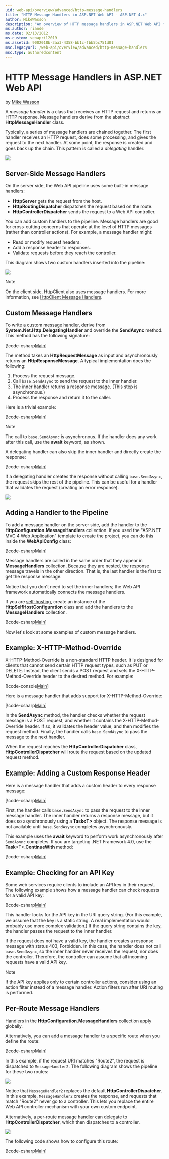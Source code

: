 ```yaml
---
uid: web-api/overview/advanced/http-message-handlers
title: "HTTP Message Handlers in ASP.NET Web API - ASP.NET 4.x"
author: MikeWasson
description: "An overview of HTTP message handlers in ASP.NET Web API for ASP.NET 4.x"
ms.author: riande
ms.date: 02/13/2012
ms.custom: seoapril2019
ms.assetid: 9002018b-3aa3-4358-bb1c-fbb5bc751d01
msc.legacyurl: /web-api/overview/advanced/http-message-handlers
msc.type: authoredcontent
---
```

# HTTP Message Handlers in ASP.NET Web API

by [Mike Wasson](https://github.com/MikeWasson)

A *message handler* is a class that receives an HTTP request and returns an HTTP response. Message handlers derive from the abstract **HttpMessageHandler** class.

Typically, a series of message handlers are chained together. The first handler receives an HTTP request, does some processing, and gives the request to the next handler. At some point, the response is created and goes back up the chain. This pattern is called a *delegating* handler.

![](http-message-handlers/_static/image1.png)

## Server-Side Message Handlers

On the server side, the Web API pipeline uses some built-in message handlers:

- **HttpServer** gets the request from the host.
- **HttpRoutingDispatcher** dispatches the request based on the route.
- **HttpControllerDispatcher** sends the request to a Web API controller.

You can add custom handlers to the pipeline. Message handlers are good for cross-cutting concerns that operate at the level of HTTP messages (rather than controller actions). For example, a message handler might:

- Read or modify request headers.
- Add a response header to responses.
- Validate requests before they reach the controller.

This diagram shows two custom handlers inserted into the pipeline:

![](http-message-handlers/_static/image2.png)

> [!NOTE]
> On the client side, HttpClient also uses message handlers. For more information, see [HttpClient Message Handlers](httpclient-message-handlers.md).


## Custom Message Handlers

To write a custom message handler, derive from **System.Net.Http.DelegatingHandler** and override the **SendAsync** method. This method has the following signature:

[!code-csharp[Main](http-message-handlers/samples/sample1.cs)]

The method takes an **HttpRequestMessage** as input and asynchronously returns an **HttpResponseMessage**. A typical implementation does the following:

1. Process the request message.
2. Call `base.SendAsync` to send the request to the inner handler.
3. The inner handler returns a response message. (This step is asynchronous.)
4. Process the response and return it to the caller.

Here is a trivial example:

[!code-csharp[Main](http-message-handlers/samples/sample2.cs)]

> [!NOTE]
> The call to `base.SendAsync` is asynchronous. If the handler does any work after this call, use the **await** keyword, as shown.


A delegating handler can also skip the inner handler and directly create the response:

[!code-csharp[Main](http-message-handlers/samples/sample3.cs)]

If a delegating handler creates the response without calling `base.SendAsync`, the request skips the rest of the pipeline. This can be useful for a handler that validates the request (creating an error response).

![](http-message-handlers/_static/image3.png)

## Adding a Handler to the Pipeline

To add a message handler on the server side, add the handler to the **HttpConfiguration.MessageHandlers** collection. If you used the "ASP.NET MVC 4 Web Application" template to create the project, you can do this inside the **WebApiConfig** class:

[!code-csharp[Main](http-message-handlers/samples/sample4.cs)]

Message handlers are called in the same order that they appear in **MessageHandlers** collection. Because they are nested, the response message travels in the other direction. That is, the last handler is the first to get the response message.

Notice that you don't need to set the inner handlers; the Web API framework automatically connects the message handlers.

If you are [self-hosting](../older-versions/self-host-a-web-api.md), create an instance of the **HttpSelfHostConfiguration** class and add the handlers to the **MessageHandlers** collection.

[!code-csharp[Main](http-message-handlers/samples/sample5.cs)]

Now let's look at some examples of custom message handlers.

## Example: X-HTTP-Method-Override

X-HTTP-Method-Override is a non-standard HTTP header. It is designed for clients that cannot send certain HTTP request types, such as PUT or DELETE. Instead, the client sends a POST request and sets the X-HTTP-Method-Override header to the desired method. For example:

[!code-console[Main](http-message-handlers/samples/sample6.cmd)]

Here is a message handler that adds support for X-HTTP-Method-Override:

[!code-csharp[Main](http-message-handlers/samples/sample7.cs)]

In the **SendAsync** method, the handler checks whether the request message is a POST request, and whether it contains the X-HTTP-Method-Override header. If so, it validates the header value, and then modifies the request method. Finally, the handler calls `base.SendAsync` to pass the message to the next handler.

When the request reaches the **HttpControllerDispatcher** class, **HttpControllerDispatcher** will route the request based on the updated request method.

## Example: Adding a Custom Response Header

Here is a message handler that adds a custom header to every response message:

[!code-csharp[Main](http-message-handlers/samples/sample8.cs)]

First, the handler calls `base.SendAsync` to pass the request to the inner message handler. The inner handler returns a response message, but it does so asynchronously using a **Task&lt;T&gt;** object. The response message is not available until `base.SendAsync` completes asynchronously.

This example uses the **await** keyword to perform work asynchronously after `SendAsync` completes. If you are targeting .NET Framework 4.0, use the **Task**&lt;T&gt;**.ContinueWith** method:

[!code-csharp[Main](http-message-handlers/samples/sample9.cs)]

## Example: Checking for an API Key

Some web services require clients to include an API key in their request. The following example shows how a message handler can check requests for a valid API key:

[!code-csharp[Main](http-message-handlers/samples/sample10.cs)]

This handler looks for the API key in the URI query string. (For this example, we assume that the key is a static string. A real implementation would probably use more complex validation.) If the query string contains the key, the handler passes the request to the inner handler.

If the request does not have a valid key, the handler creates a response message with status 403, Forbidden. In this case, the handler does not call `base.SendAsync`, so the inner handler never receives the request, nor does the controller. Therefore, the controller can assume that all incoming requests have a valid API key.

> [!NOTE]
> If the API key applies only to certain controller actions, consider using an action filter instead of a message handler. Action filters run after URI routing is performed.


## Per-Route Message Handlers

Handlers in the **HttpConfiguration.MessageHandlers** collection apply globally.

Alternatively, you can add a message handler to a specific route when you define the route:

[!code-csharp[Main](http-message-handlers/samples/sample11.cs?highlight=16)]

In this example, if the request URI matches "Route2", the request is dispatched to `MessageHandler2`. The following diagram shows the pipeline for these two routes:

![](http-message-handlers/_static/image4.png)

Notice that `MessageHandler2` replaces the default **HttpControllerDispatcher**. In this example, `MessageHandler2` creates the response, and requests that match "Route2" never go to a controller. This lets you replace the entire Web API controller mechanism with your own custom endpoint.

Alternatively, a per-route message handler can delegate to **HttpControllerDispatcher**, which then dispatches to a controller.

![](http-message-handlers/_static/image5.png)

The following code shows how to configure this route:

[!code-csharp[Main](http-message-handlers/samples/sample12.cs)]
